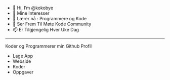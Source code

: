 - 👋 Hi, I’m @kokobye
- 👀 Mine Interesser 
- 🌱 Lærer nå : Programmere og Kode
- 💞️ Ser Frem Til Møte Kode Community
- 📫 Er Tilgjengelig Hver Uke Dag 

------------------

Koder og Programmerer min Github Profil 

- Lage App
- Webside
- Koder
- Oppgaver



